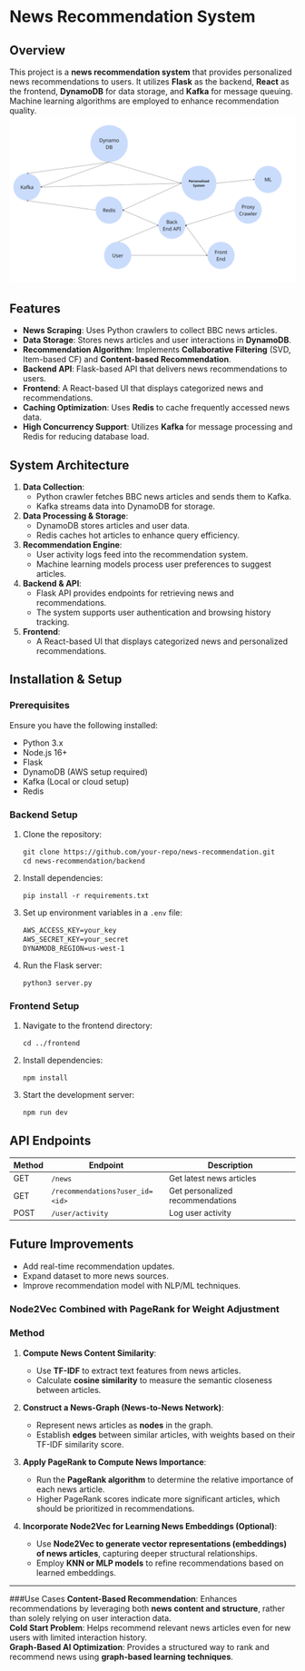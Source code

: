 # News Recommendation System
## Overview
This project is a **news recommendation system** that provides personalized news recommendations to users. It utilizes **Flask** as the backend, **React** as the frontend, **DynamoDB** for data storage, and **Kafka** for message queuing. Machine learning algorithms are employed to enhance recommendation quality.
![system design](display/general.png)
## Features
- **News Scraping**: Uses Python crawlers to collect BBC news articles.
- **Data Storage**: Stores news articles and user interactions in **DynamoDB**.
- **Recommendation Algorithm**: Implements **Collaborative Filtering** (SVD, Item-based CF) and **Content-based Recommendation**.
- **Backend API**: Flask-based API that delivers news recommendations to users.
- **Frontend**: A React-based UI that displays categorized news and recommendations.
- **Caching Optimization**: Uses **Redis** to cache frequently accessed news data.
- **High Concurrency Support**: Utilizes **Kafka** for message processing and Redis for reducing database load.

## System Architecture
1. **Data Collection**:
    - Python crawler fetches BBC news articles and sends them to Kafka.
    - Kafka streams data into DynamoDB for storage.
2. **Data Processing & Storage**:
    - DynamoDB stores articles and user data.
    - Redis caches hot articles to enhance query efficiency.
3. **Recommendation Engine**:
    - User activity logs feed into the recommendation system.
    - Machine learning models process user preferences to suggest articles.
4. **Backend & API**:
    - Flask API provides endpoints for retrieving news and recommendations.
    - The system supports user authentication and browsing history tracking.
5. **Frontend**:
    - A React-based UI that displays categorized news and personalized recommendations.

## Installation & Setup
### Prerequisites
Ensure you have the following installed:

- Python 3.x
- Node.js 16+
- Flask
- DynamoDB (AWS setup required)
- Kafka (Local or cloud setup)
- Redis
### Backend Setup
1. Clone the repository:
    ```
    git clone https://github.com/your-repo/news-recommendation.git
    cd news-recommendation/backend
    ```
2. Install dependencies:
    ```
    pip install -r requirements.txt
    ```
3. Set up environment variables in a `.env` file:
    ```
    AWS_ACCESS_KEY=your_key
    AWS_SECRET_KEY=your_secret
    DYNAMODB_REGION=us-west-1
    ``` 
4. Run the Flask server:
    ```
    python3 server.py
    ```
### Frontend Setup

1. Navigate to the frontend directory:
    ```
    cd ../frontend
    ```
2. Install dependencies:
    ```
    npm install
    ```
3. Start the development server:
    ```
    npm run dev
    ```
## API Endpoints
| Method | Endpoint | Description |
| --- | --- | --- |
| GET | `/news` | Get latest news articles |
| GET | `/recommendations?user_id=<id>` | Get personalized recommendations |
| POST | `/user/activity` | Log user activity |

## Future Improvements
- Add real-time recommendation updates.
- Expand dataset to more news sources.
- Improve recommendation model with NLP/ML techniques.

### Node2Vec Combined with PageRank for Weight Adjustment 

### Method
1. **Compute News Content Similarity**:
   - Use **TF-IDF** to extract text features from news articles.
   - Calculate **cosine similarity** to measure the semantic closeness between articles.

2. **Construct a News-Graph (News-to-News Network)**:
   - Represent news articles as **nodes** in the graph.
   - Establish **edges** between similar articles, with weights based on their TF-IDF similarity score.

3. **Apply PageRank to Compute News Importance**:
   - Run the **PageRank algorithm** to determine the relative importance of each news article.
   - Higher PageRank scores indicate more significant articles, which should be prioritized in recommendations.

4. **Incorporate Node2Vec for Learning News Embeddings (Optional)**:
   - Use **Node2Vec to generate vector representations (embeddings) of news articles**, capturing deeper structural relationships.
   - Employ **KNN or MLP models** to refine recommendations based on learned embeddings.

---

###Use Cases
**Content-Based Recommendation**: Enhances recommendations by leveraging both **news content and structure**, rather than solely relying on user interaction data.  
**Cold Start Problem**: Helps recommend relevant news articles even for new users with limited interaction history.  
**Graph-Based AI Optimization**: Provides a structured way to rank and recommend news using **graph-based learning techniques**.

